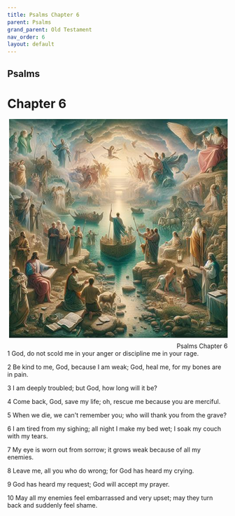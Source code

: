 ```yaml
---
title: Psalms Chapter 6
parent: Psalms
grand_parent: Old Testament
nav_order: 6
layout: default
---
```


## Psalms

# Chapter 6

<div style="clear: both; text-align: right;">
    <img src="/assets/Image/Psalms/500/6.jpg" alt="Psalms Chapter 6" class="chapter-image" style="max-width: 100%; height: auto; float: right; margin: 0 0 10px 10px; padding-left: 10%;">
    <figcaption style="font-size: 14px;">Psalms Chapter 6</figcaption>
</div>
1 God, do not scold me in your anger or discipline me in your rage.

2 Be kind to me, God, because I am weak; God, heal me, for my bones are in pain.

3 I am deeply troubled; but God, how long will it be?

4 Come back, God, save my life; oh, rescue me because you are merciful.

5 When we die, we can't remember you; who will thank you from the grave?

6 I am tired from my sighing; all night I make my bed wet; I soak my couch with my tears.

7 My eye is worn out from sorrow; it grows weak because of all my enemies.

8 Leave me, all you who do wrong; for God has heard my crying.

9 God has heard my request; God will accept my prayer.

10 May all my enemies feel embarrassed and very upset; may they turn back and suddenly feel shame.


